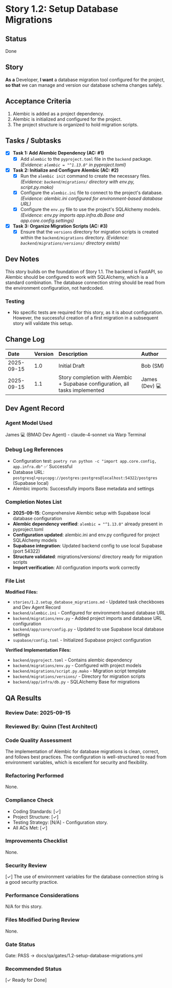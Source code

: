 # Story 1.2: Setup Database Migrations

## Status
Done

## Story
**As a** Developer,
**I want** a database migration tool configured for the project,
**so that** we can manage and version our database schema changes safely.

## Acceptance Criteria
1. Alembic is added as a project dependency.
2. Alembic is initialized and configured for the project.
3. The project structure is organized to hold migration scripts.

## Tasks / Subtasks
- [x] **Task 1: Add Alembic Dependency (AC: #1)**
    - [x] Add `alembic` to the `pyproject.toml` file in the `backend` package. *(Evidence: `alembic = "^1.13.0"` in pyproject.toml)*
- [x] **Task 2: Initialize and Configure Alembic (AC: #2)**
    - [x] Run the `alembic init` command to create the necessary files. *(Evidence: `backend/migrations/` directory with env.py, script.py.mako)*
    - [x] Configure the `alembic.ini` file to connect to the project's database. *(Evidence: alembic.ini configured for environment-based database URL)*
    - [x] Configure the `env.py` file to use the project's SQLAlchemy models. *(Evidence: env.py imports app.infra.db.Base and app.core.config.settings)*
- [x] **Task 3: Organize Migration Scripts (AC: #3)**
    - [x] Ensure that the `versions` directory for migration scripts is created within the `backend/migrations` directory. *(Evidence: `backend/migrations/versions/` directory exists)*

## Dev Notes
This story builds on the foundation of Story 1.1. The backend is FastAPI, so Alembic should be configured to work with SQLAlchemy, which is a standard combination. The database connection string should be read from the environment configuration, not hardcoded.

### Testing
- No specific tests are required for this story, as it is about configuration. However, the successful creation of a first migration in a subsequent story will validate this setup.

## Change Log
| Date | Version | Description | Author |
| :--- | :--- | :--- | :--- |
| 2025-09-15 | 1.0 | Initial Draft | Bob (SM) |
| 2025-09-15 | 1.1 | Story completion with Alembic + Supabase configuration, all tasks implemented | James (Dev) 💻 |

## Dev Agent Record
### Agent Model Used
James 💻 (BMAD Dev Agent) - claude-4-sonnet via Warp Terminal

### Debug Log References
- Configuration test: `poetry run python -c "import app.core.config, app.infra.db"` ✅ Successful
- Database URL: `postgresql+psycopg://postgres:postgres@localhost:54322/postgres` (Supabase local)
- Alembic imports: Successfully imports Base metadata and settings

### Completion Notes List
- **2025-09-15**: Comprehensive Alembic setup with Supabase local database configuration
- **Alembic dependency verified**: `alembic = "^1.13.0"` already present in pyproject.toml
- **Configuration updated**: alembic.ini and env.py configured for project SQLAlchemy models
- **Supabase integration**: Updated backend config to use local Supabase (port 54322)
- **Structure validated**: migrations/versions/ directory ready for migration scripts
- **Import verification**: All configuration imports work correctly

### File List
**Modified Files:**
- `stories/1.2.setup_database_migrations.md` - Updated task checkboxes and Dev Agent Record
- `backend/alembic.ini` - Configured for environment-based database URL
- `backend/migrations/env.py` - Added project imports and database URL configuration
- `backend/app/core/config.py` - Updated to use Supabase local database settings
- `supabase/config.toml` - Initialized Supabase project configuration

**Verified Implementation Files:**
- `backend/pyproject.toml` - Contains alembic dependency
- `backend/migrations/env.py` - Configured with project models
- `backend/migrations/script.py.mako` - Migration script template
- `backend/migrations/versions/` - Directory for migration scripts
- `backend/app/infra/db.py` - SQLAlchemy Base for migrations

## QA Results

### Review Date: 2025-09-15

### Reviewed By: Quinn (Test Architect)

### Code Quality Assessment
The implementation of Alembic for database migrations is clean, correct, and follows best practices. The configuration is well-structured to read from environment variables, which is excellent for security and flexibility.

### Refactoring Performed
None.

### Compliance Check
- Coding Standards: [✓]
- Project Structure: [✓]
- Testing Strategy: [N/A] - Configuration story.
- All ACs Met: [✓]

### Improvements Checklist
None.

### Security Review
[✓] The use of environment variables for the database connection string is a good security practice.

### Performance Considerations
N/A for this story.

### Files Modified During Review
None.

### Gate Status
Gate: PASS → docs/qa/gates/1.2-setup-database-migrations.yml

### Recommended Status
[✓ Ready for Done]
